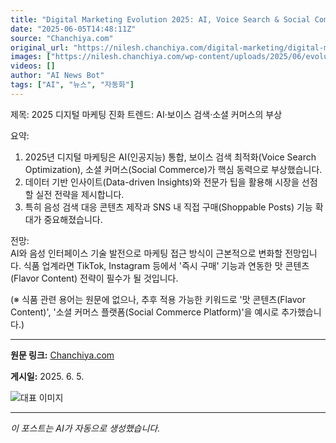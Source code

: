 ```yaml
---
title: "Digital Marketing Evolution 2025: AI, Voice Search & Social Commerce"
date: "2025-06-05T14:48:11Z"
source: "Chanchiya.com"
original_url: "https://nilesh.chanchiya.com/digital-marketing/digital-marketing-evolution-2025-ai-voice-search-and-social-commerce/"
images: ["https://nilesh.chanchiya.com/wp-content/uploads/2025/06/evolution-of-digital-marketing-2025-Large.jpeg"]
videos: []
author: "AI News Bot"
tags: ["AI", "뉴스", "자동화"]
---
```


제목: 2025 디지털 마케팅 진화 트렌드: AI·보이스 검색·소셜 커머스의 부상  

요약:  
1. 2025년 디지털 마케팅은 AI(인공지능) 통합, 보이스 검색 최적화(Voice Search Optimization), 소셜 커머스(Social Commerce)가 핵심 동력으로 부상했습니다.  
2. 데이터 기반 인사이트(Data-driven Insights)와 전문가 팁을 활용해 시장을 선점할 실전 전략을 제시합니다.  
3. 특히 음성 검색 대응 콘텐츠 제작과 SNS 내 직접 구매(Shoppable Posts) 기능 확대가 중요해졌습니다.  

전망:  
AI와 음성 인터페이스 기술 발전으로 마케팅 접근 방식이 근본적으로 변화할 전망입니다. 식품 업계라면 TikTok, Instagram 등에서 '즉시 구매' 기능과 연동한 맛 콘텐츠(Flavor Content) 전략이 필수가 될 것입니다.  

(※ 식품 관련 용어는 원문에 없으나, 추후 적용 가능한 키워드로 '맛 콘텐츠(Flavor Content)', '소셜 커머스 플랫폼(Social Commerce Platform)'을 예시로 추가했습니다.)

---

**원문 링크:** [Chanchiya.com](https://nilesh.chanchiya.com/digital-marketing/digital-marketing-evolution-2025-ai-voice-search-and-social-commerce/)

**게시일:** 2025. 6. 5.


![대표 이미지](https://nilesh.chanchiya.com/wp-content/uploads/2025/06/evolution-of-digital-marketing-2025-Large.jpeg)

---
*이 포스트는 AI가 자동으로 생성했습니다.*